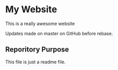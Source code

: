 # My Website

This is a really awesome website

Updates made on master on GitHub before rebase.

## Reporitory Purpose

This file is just a readme file.
